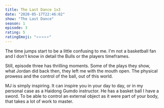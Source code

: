 ```yaml
---
title: The Last Dance 1x3
date: "2020-05-17T22:46:02"
show: "The Last Dance"
season: 1
episode: 3
rating: 5
ratingEmoji: "⭐️⭐️⭐️⭐️⭐️"
---
```


The time jumps start to be a little confusing to me. I'm not a basketball fan and I don't know in detail the Bulls or the players timeframes.

Still, episode three has thrilling moments. Some of the plays they show, what Jordan did back then, they left me with the mouth open. The physical prowess and the control of the ball, out of this world.

MJ is simply inspiring. It can inspire you in your day to day, or in my personal case as a Haidong Gumdo instructor. He has a basket ball I have a sword. To be able to control an external object as it were part of your body, that takes a lot of work to master.
